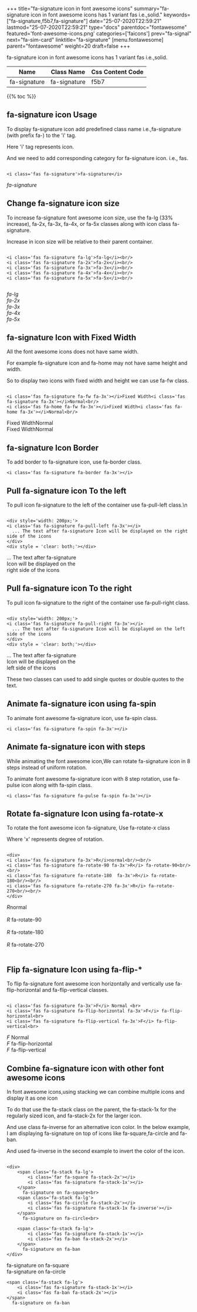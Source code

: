 +++
title="fa-signature icon in font awesome icons"
summary="fa-signature icon in font awesome icons has 1 variant fas i.e.,solid."
keywords=["fa-signature,f5b7,fa-signature"]
date="25-07-2020T22:59:21"
lastmod="25-07-2020T22:59:21"
type="docs"
parentdoc="fontawesome"
featured='font-awesome-icons.png'
categories=['faicons']
prev="fa-signal"
next="fa-sim-card"
linktitle="fa-signature"
[menu.fontawesome]
parent="fontawesome"
weight=20
draft=false
+++


fa-signature icon in font awesome icons has 1 variant fas i.e.,solid.

<div class='table-responsive'><table class='table'><thead><tr><th>Name</th><th>Class Name</th><th>Css Content Code</th></tr></thead><tbody><tr><td>fa-signature</td><td>fa-signature</td><td>f5b7</td></tr></tbody></table></div>


{{% toc %}}


## fa-signature icon Usage

To display fa-signature icon add predefined class name i.e.,fa-signature (with prefix fa-) to the 'i' tag.

Here 'i' tag represents icon.

And we need to add corresponding category for fa-signature icon. i.e., fas.


```

<i class='fas fa-signature'>fa-signature</i>
```

<i class='fas fa-signature'>fa-signature</i>




## Change fa-signature icon size
To increase fa-signature font awesome icon size, use the fa-lg (33% increase), fa-2x, fa-3x, fa-4x, or fa-5x classes along with icon class fa-signature.

Increase in icon size will be relative to their parent container. 

```

<i class='fas fa-signature fa-lg'>fa-lg</i><br/>
<i class='fas fa-signature fa-2x'>fa-2x</i><br/>
<i class='fas fa-signature fa-3x'>fa-3x</i><br/>
<i class='fas fa-signature fa-4x'>fa-4x</i><br/>
<i class='fas fa-signature fa-5x'>fa-5x</i><br/>
            
```

<i class='fas fa-signature fa-lg'>fa-lg</i><br/>
<i class='fas fa-signature fa-2x'>fa-2x</i><br/>
<i class='fas fa-signature fa-3x'>fa-3x</i><br/>
<i class='fas fa-signature fa-4x'>fa-4x</i><br/>
<i class='fas fa-signature fa-5x'>fa-5x</i><br/>
            



## fa-signature Icon with Fixed Width 

All the font awesome icons does not have same width.

For example fa-signature icon and fa-home may not have same height and width.

So to display two icons with fixed width and height we can use fa-fw class.


```

<i class='fas fa-signature fa-fw fa-3x'></i>Fixed Width<i class='fas fa-signature fa-3x'></i>Normal<br/>
<i class='fas fa-home fa-fw fa-3x'></i>Fixed Width<i class='fas fa-home fa-3x'></i>Normal<br/>
```

<i class='fas fa-signature fa-fw fa-3x'></i>Fixed Width<i class='fas fa-signature fa-3x'></i>Normal<br/>
<i class='fas fa-home fa-fw fa-3x'></i>Fixed Width<i class='fas fa-home fa-3x'></i>Normal<br/>



## fa-signature Icon Border 

To add border to fa-signature icon, use fa-border class.


```
<i class='fas fa-signature fa-border fa-3x'></i>

```
<i class='fas fa-signature fa-border fa-3x'></i>





## Pull fa-signature icon To the left

To pull icon fa-signature to the left of the container use fa-pull-left class.\n

```

<div style='width: 200px;'>
<i class='fas fa-signature fa-pull-left fa-3x'></i>
  ... The text after fa-signature Icon will be displayed on the right side of the icons
</div>
<div style = 'clear: both;'></div>
```

<div style='width: 200px;'>
<i class='fas fa-signature fa-pull-left fa-3x'></i>
  ... The text after fa-signature Icon will be displayed on the right side of the icons
</div>
<div style = 'clear: both;'></div>




## Pull fa-signature icon To the right
To pull icon fa-signature to the right of the container use fa-pull-right class.

```

<div style='width: 200px;'>
<i class='fas fa-signature fa-pull-right fa-3x'></i>
  ... The text after fa-signature Icon will be displayed on the left side of the icons
</div>
<div style = 'clear: both;'></div>
```

<div style='width: 200px;'>
<i class='fas fa-signature fa-pull-right fa-3x'></i>
  ... The text after fa-signature Icon will be displayed on the left side of the icons
</div>
<div style = 'clear: both;'></div>

These two classes can used to add single quotes or double quotes to the text.


## Animate fa-signature icon using fa-spin
To animate font awesome fa-signature icon, use fa-spin class.

```
<i class='fas fa-signature fa-spin fa-3x'></i>
```
<i class='fas fa-signature fa-spin fa-3x'></i>




## Animate fa-signature icon with steps
While animating the font awesome icon,We can rotate fa-signature icon in 8 steps instead of uniform rotation.

To animate font awesome fa-signature icon with 8 step rotation, use fa-pulse icon along with fa-spin class.


```
<i class='fas fa-signature fa-pulse fa-spin fa-3x'></i>

```
<i class='fas fa-signature fa-pulse fa-spin fa-3x'></i>





## Rotate fa-signature Icon using fa-rotate-x
To rotate the font awesome icon fa-signature, Use fa-rotate-x class

Where 'x' represents degree of rotation.


```

<div>
<i class='fas fa-signature fa-3x'>R</i>normal<br/><br/>
<i class='fas fa-signature fa-rotate-90 fa-3x'>R</i> fa-rotate-90<br/><br/> 
<i class='fas fa-signature fa-rotate-180  fa-3x'>R</i> fa-rotate-180<br/><br/> 
<i class='fas fa-signature fa-rotate-270 fa-3x'>R</i> fa-rotate-270<br/><br/>
</div>
```

<div>
<i class='fas fa-signature fa-3x'>R</i>normal<br/><br/>
<i class='fas fa-signature fa-rotate-90 fa-3x'>R</i> fa-rotate-90<br/><br/> 
<i class='fas fa-signature fa-rotate-180  fa-3x'>R</i> fa-rotate-180<br/><br/> 
<i class='fas fa-signature fa-rotate-270 fa-3x'>R</i> fa-rotate-270<br/><br/>
</div>




## Flip fa-signature Icon using fa-flip-*
To flip fa-signature font awesome icon horizontally and vertically use fa-flip-horizontal and fa-flip-vertical classes. 

```

<i class='fas fa-signature fa-3x'>F</i> Normal <br>
<i class='fas fa-signature fa-flip-horizontal fa-3x'>F</i> fa-flip-horizontal<br>
<i class='fas fa-signature fa-flip-vertical fa-3x'>F</i> fa-flip-vertical<br>
```

<i class='fas fa-signature fa-3x'>F</i> Normal <br>
<i class='fas fa-signature fa-flip-horizontal fa-3x'>F</i> fa-flip-horizontal<br>
<i class='fas fa-signature fa-flip-vertical fa-3x'>F</i> fa-flip-vertical<br>




## Combine fa-signature icon with other font awesome icons
In font awesome icons,using stacking we can combine multiple icons and display it as one icon 

To do that use the fa-stack class on the parent, the fa-stack-1x for the regularly sized icon, and fa-stack-2x for the larger icon.

And use class fa-inverse for an alternative icon color. 
In the below example, I am displaying fa-signature on top of icons like fa-square,fa-circle and fa-ban.

And used fa-inverse in the second example to invert the color of the icon.

```

<div>
    <span class='fa-stack fa-lg'>
        <i class='far fa-square fa-stack-2x'></i>
        <i class='fas fa-signature fa-stack-1x'></i>
    </span>
      fa-signature on fa-square<br>
    <span class='fa-stack fa-lg'>
        <i class='fas fa-circle fa-stack-2x'></i>
        <i class='fas fa-signature fa-stack-1x fa-inverse'></i>
    </span>
      fa-signature on fa-circle<br>

    <span class='fa-stack fa-lg'>
        <i class='fas fa-signature fa-stack-1x'></i>
        <i class='fas fa-ban fa-stack-2x'></i>
    </span>
      fa-signature on fa-ban
</div>
```

<div>
    <span class='fa-stack fa-lg'>
        <i class='far fa-square fa-stack-2x'></i>
        <i class='fas fa-signature fa-stack-1x'></i>
    </span>
      fa-signature on fa-square<br>
    <span class='fa-stack fa-lg'>
        <i class='fas fa-circle fa-stack-2x'></i>
        <i class='fas fa-signature fa-stack-1x fa-inverse'></i>
    </span>
      fa-signature on fa-circle<br>

    <span class='fa-stack fa-lg'>
        <i class='fas fa-signature fa-stack-1x'></i>
        <i class='fas fa-ban fa-stack-2x'></i>
    </span>
      fa-signature on fa-ban
</div>






